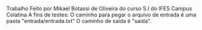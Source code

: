 Trabalho Feito por Mikael Botassi de Oliveira do curso S.I do IFES Campus Colatina
A fins de testes:
O caminho para pegar o arquivo de entrada é uma pasta "entrada/entrada.txt"
O caminho de saída é "saida".